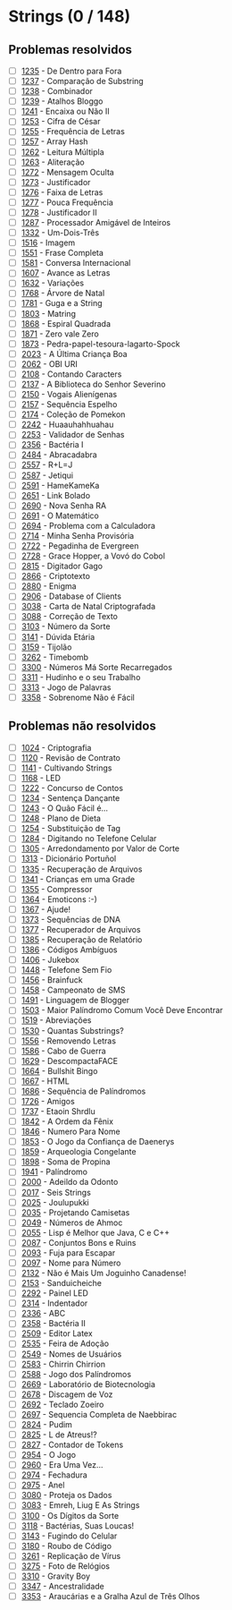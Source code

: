 # Strings (0 / 148)



## Problemas resolvidos

  - [ ]  [1235](https://www.beecrowd.com.br/judge/pt/problems/view/1235) - De Dentro para Fora
  - [ ]  [1237](https://www.beecrowd.com.br/judge/pt/problems/view/1237) - Comparação de Substring
  - [ ]  [1238](https://www.beecrowd.com.br/judge/pt/problems/view/1238) - Combinador
  - [ ]  [1239](https://www.beecrowd.com.br/judge/pt/problems/view/1239) - Atalhos Bloggo
  - [ ]  [1241](https://www.beecrowd.com.br/judge/pt/problems/view/1241) - Encaixa ou Não II
  - [ ]  [1253](https://www.beecrowd.com.br/judge/pt/problems/view/1253) - Cifra de César
  - [ ]  [1255](https://www.beecrowd.com.br/judge/pt/problems/view/1255) - Frequência de Letras
  - [ ]  [1257](https://www.beecrowd.com.br/judge/pt/problems/view/1257) - Array Hash
  - [ ]  [1262](https://www.beecrowd.com.br/judge/pt/problems/view/1262) - Leitura Múltipla
  - [ ]  [1263](https://www.beecrowd.com.br/judge/pt/problems/view/1263) - Aliteração
  - [ ]  [1272](https://www.beecrowd.com.br/judge/pt/problems/view/1272) - Mensagem Oculta
  - [ ]  [1273](https://www.beecrowd.com.br/judge/pt/problems/view/1273) - Justificador
  - [ ]  [1276](https://www.beecrowd.com.br/judge/pt/problems/view/1276) - Faixa de Letras
  - [ ]  [1277](https://www.beecrowd.com.br/judge/pt/problems/view/1277) - Pouca Frequência
  - [ ]  [1278](https://www.beecrowd.com.br/judge/pt/problems/view/1278) - Justificador II
  - [ ]  [1287](https://www.beecrowd.com.br/judge/pt/problems/view/1287) - Processador Amigável de Inteiros
  - [ ]  [1332](https://www.beecrowd.com.br/judge/pt/problems/view/1332) - Um-Dois-Três
  - [ ]  [1516](https://www.beecrowd.com.br/judge/pt/problems/view/1516) - Imagem
  - [ ]  [1551](https://www.beecrowd.com.br/judge/pt/problems/view/1551) - Frase Completa
  - [ ]  [1581](https://www.beecrowd.com.br/judge/pt/problems/view/1581) - Conversa Internacional
  - [ ]  [1607](https://www.beecrowd.com.br/judge/pt/problems/view/1607) - Avance as Letras
  - [ ]  [1632](https://www.beecrowd.com.br/judge/pt/problems/view/1632) - Variações
  - [ ]  [1768](https://www.beecrowd.com.br/judge/pt/problems/view/1768) - Árvore de Natal
  - [ ]  [1781](https://www.beecrowd.com.br/judge/pt/problems/view/1781) - Guga e a String
  - [ ]  [1803](https://www.beecrowd.com.br/judge/pt/problems/view/1803) - Matring
  - [ ]  [1868](https://www.beecrowd.com.br/judge/pt/problems/view/1868) - Espiral Quadrada
  - [ ]  [1871](https://www.beecrowd.com.br/judge/pt/problems/view/1871) - Zero vale Zero
  - [ ]  [1873](https://www.beecrowd.com.br/judge/pt/problems/view/1873) - Pedra-papel-tesoura-lagarto-Spock
  - [ ]  [2023](https://www.beecrowd.com.br/judge/pt/problems/view/2023) - A Última Criança Boa
  - [ ]  [2062](https://www.beecrowd.com.br/judge/pt/problems/view/2062) - OBI URI
  - [ ]  [2108](https://www.beecrowd.com.br/judge/pt/problems/view/2108) - Contando Caracters
  - [ ]  [2137](https://www.beecrowd.com.br/judge/pt/problems/view/2137) - A Biblioteca do Senhor Severino
  - [ ]  [2150](https://www.beecrowd.com.br/judge/pt/problems/view/2150) - Vogais Alienígenas
  - [ ]  [2157](https://www.beecrowd.com.br/judge/pt/problems/view/2157) - Sequência Espelho
  - [ ]  [2174](https://www.beecrowd.com.br/judge/pt/problems/view/2174) - Coleção de Pomekon
  - [ ]  [2242](https://www.beecrowd.com.br/judge/pt/problems/view/2242) - Huaauhahhuahau
  - [ ]  [2253](https://www.beecrowd.com.br/judge/pt/problems/view/2253) - Validador de Senhas
  - [ ]  [2356](https://www.beecrowd.com.br/judge/pt/problems/view/2356) - Bactéria I
  - [ ]  [2484](https://www.beecrowd.com.br/judge/pt/problems/view/2484) - Abracadabra
  - [ ]  [2557](https://www.beecrowd.com.br/judge/pt/problems/view/2557) - R+L=J
  - [ ]  [2587](https://www.beecrowd.com.br/judge/pt/problems/view/2587) - Jetiqui
  - [ ]  [2591](https://www.beecrowd.com.br/judge/pt/problems/view/2591) - HameKameKa
  - [ ]  [2651](https://www.beecrowd.com.br/judge/pt/problems/view/2651) - Link Bolado
  - [ ]  [2690](https://www.beecrowd.com.br/judge/pt/problems/view/2690) - Nova Senha RA
  - [ ]  [2691](https://www.beecrowd.com.br/judge/pt/problems/view/2691) - O Matemático
  - [ ]  [2694](https://www.beecrowd.com.br/judge/pt/problems/view/2694) - Problema com a Calculadora
  - [ ]  [2714](https://www.beecrowd.com.br/judge/pt/problems/view/2714) - Minha Senha Provisória
  - [ ]  [2722](https://www.beecrowd.com.br/judge/pt/problems/view/2722) - Pegadinha de Evergreen
  - [ ]  [2728](https://www.beecrowd.com.br/judge/pt/problems/view/2728) - Grace Hopper, a Vovó do Cobol
  - [ ]  [2815](https://www.beecrowd.com.br/judge/pt/problems/view/2815) - Digitador Gago
  - [ ]  [2866](https://www.beecrowd.com.br/judge/pt/problems/view/2866) - Criptotexto
  - [ ]  [2880](https://www.beecrowd.com.br/judge/pt/problems/view/2880) - Enigma
  - [ ]  [2906](https://www.beecrowd.com.br/judge/pt/problems/view/2906) - Database of Clients
  - [ ]  [3038](https://www.beecrowd.com.br/judge/pt/problems/view/3038) - Carta de Natal Criptografada
  - [ ]  [3088](https://www.beecrowd.com.br/judge/pt/problems/view/3088) - Correção de Texto
  - [ ]  [3103](https://www.beecrowd.com.br/judge/pt/problems/view/3103) - Número da Sorte
  - [ ]  [3141](https://www.beecrowd.com.br/judge/pt/problems/view/3141) - Dúvida Etária
  - [ ]  [3159](https://www.beecrowd.com.br/judge/pt/problems/view/3159) - Tijolão
  - [ ]  [3262](https://www.beecrowd.com.br/judge/pt/problems/view/3262) - Timebomb
  - [ ]  [3300](https://www.beecrowd.com.br/judge/pt/problems/view/3300) - Números Má Sorte Recarregados
  - [ ]  [3311](https://www.beecrowd.com.br/judge/pt/problems/view/3311) - Hudinho e o seu Trabalho
  - [ ]  [3313](https://www.beecrowd.com.br/judge/pt/problems/view/3313) - Jogo de Palavras
  - [ ]  [3358](https://www.beecrowd.com.br/judge/pt/problems/view/3358) - Sobrenome Não é Fácil
## Problemas não resolvidos

  - [ ]  [1024](https://www.beecrowd.com.br/judge/pt/problems/view/1024) - Criptografia
  - [ ]  [1120](https://www.beecrowd.com.br/judge/pt/problems/view/1120) - Revisão de Contrato  
  - [ ]  [1141](https://www.beecrowd.com.br/judge/pt/problems/view/1141) - Cultivando Strings
  - [ ]  [1168](https://www.beecrowd.com.br/judge/pt/problems/view/1168) - LED
  - [ ]  [1222](https://www.beecrowd.com.br/judge/pt/problems/view/1222) - Concurso de Contos
  - [ ]  [1234](https://www.beecrowd.com.br/judge/pt/problems/view/1234) - Sentença Dançante
  - [ ]  [1243](https://www.beecrowd.com.br/judge/pt/problems/view/1243) - O Quão Fácil é...
  - [ ]  [1248](https://www.beecrowd.com.br/judge/pt/problems/view/1248) - Plano de Dieta
  - [ ]  [1254](https://www.beecrowd.com.br/judge/pt/problems/view/1254) - Substituição de Tag
  - [ ]  [1284](https://www.beecrowd.com.br/judge/pt/problems/view/1284) - Digitando no Telefone Celular
  - [ ]  [1305](https://www.beecrowd.com.br/judge/pt/problems/view/1305) - Arredondamento por Valor de Corte
  - [ ]  [1313](https://www.beecrowd.com.br/judge/pt/problems/view/1313) - Dicionário Portuñol
  - [ ]  [1335](https://www.beecrowd.com.br/judge/pt/problems/view/1335) - Recuperação de Arquivos
  - [ ]  [1341](https://www.beecrowd.com.br/judge/pt/problems/view/1341) - Crianças em uma Grade
  - [ ]  [1355](https://www.beecrowd.com.br/judge/pt/problems/view/1355) - Compressor
  - [ ]  [1364](https://www.beecrowd.com.br/judge/pt/problems/view/1364) - Emoticons :-)
  - [ ]  [1367](https://www.beecrowd.com.br/judge/pt/problems/view/1367) - Ajude!
  - [ ]  [1373](https://www.beecrowd.com.br/judge/pt/problems/view/1373) - Sequências de DNA
  - [ ]  [1377](https://www.beecrowd.com.br/judge/pt/problems/view/1377) - Recuperador de Arquivos
  - [ ]  [1385](https://www.beecrowd.com.br/judge/pt/problems/view/1385) - Recuperação de Relatório
  - [ ]  [1386](https://www.beecrowd.com.br/judge/pt/problems/view/1386) - Códigos Ambíguos
  - [ ]  [1406](https://www.beecrowd.com.br/judge/pt/problems/view/1406) - Jukebox
  - [ ]  [1448](https://www.beecrowd.com.br/judge/pt/problems/view/1448) - Telefone Sem Fio
  - [ ]  [1456](https://www.beecrowd.com.br/judge/pt/problems/view/1456) - Brainfuck
  - [ ]  [1458](https://www.beecrowd.com.br/judge/pt/problems/view/1458) - Campeonato de SMS
  - [ ]  [1491](https://www.beecrowd.com.br/judge/pt/problems/view/1491) - Linguagem de Blogger
  - [ ]  [1503](https://www.beecrowd.com.br/judge/pt/problems/view/1503) - Maior Palíndromo Comum Você Deve Encontrar
  - [ ]  [1519](https://www.beecrowd.com.br/judge/pt/problems/view/1519) - Abreviações
  - [ ]  [1530](https://www.beecrowd.com.br/judge/pt/problems/view/1530) - Quantas Substrings?
  - [ ]  [1556](https://www.beecrowd.com.br/judge/pt/problems/view/1556) - Removendo Letras
  - [ ]  [1586](https://www.beecrowd.com.br/judge/pt/problems/view/1586) - Cabo de Guerra
  - [ ]  [1629](https://www.beecrowd.com.br/judge/pt/problems/view/1629) - DescompactaFACE
  - [ ]  [1664](https://www.beecrowd.com.br/judge/pt/problems/view/1664) - Bullshit Bingo
  - [ ]  [1667](https://www.beecrowd.com.br/judge/pt/problems/view/1667) - HTML
  - [ ]  [1686](https://www.beecrowd.com.br/judge/pt/problems/view/1686) - Sequência de Palíndromos
  - [ ]  [1726](https://www.beecrowd.com.br/judge/pt/problems/view/1726) - Amigos
  - [ ]  [1737](https://www.beecrowd.com.br/judge/pt/problems/view/1737) - Etaoin Shrdlu
  - [ ]  [1842](https://www.beecrowd.com.br/judge/pt/problems/view/1842) - A Ordem da Fênix
  - [ ]  [1846](https://www.beecrowd.com.br/judge/pt/problems/view/1846) - Numero Para Nome
  - [ ]  [1853](https://www.beecrowd.com.br/judge/pt/problems/view/1853) - O Jogo da Confiança de Daenerys
  - [ ]  [1859](https://www.beecrowd.com.br/judge/pt/problems/view/1859) - Arqueologia Congelante
  - [ ]  [1898](https://www.beecrowd.com.br/judge/pt/problems/view/1898) - Soma de Propina
  - [ ]  [1941](https://www.beecrowd.com.br/judge/pt/problems/view/1941) - Palíndromo
  - [ ]  [2000](https://www.beecrowd.com.br/judge/pt/problems/view/2000) - Adeildo da Odonto
  - [ ]  [2017](https://www.beecrowd.com.br/judge/pt/problems/view/2017) - Seis Strings
  - [ ]  [2025](https://www.beecrowd.com.br/judge/pt/problems/view/2025) - Joulupukki
  - [ ]  [2035](https://www.beecrowd.com.br/judge/pt/problems/view/2035) - Projetando Camisetas
  - [ ]  [2049](https://www.beecrowd.com.br/judge/pt/problems/view/2049) - Números de Ahmoc
  - [ ]  [2055](https://www.beecrowd.com.br/judge/pt/problems/view/2055) - Lisp é Melhor que Java, C e C++
  - [ ]  [2087](https://www.beecrowd.com.br/judge/pt/problems/view/2087) - Conjuntos Bons e Ruins
  - [ ]  [2093](https://www.beecrowd.com.br/judge/pt/problems/view/2093) - Fuja para Escapar
  - [ ]  [2097](https://www.beecrowd.com.br/judge/pt/problems/view/2097) - Nome para Número
  - [ ]  [2132](https://www.beecrowd.com.br/judge/pt/problems/view/2132) - Não é Mais Um Joguinho Canadense!
  - [ ]  [2153](https://www.beecrowd.com.br/judge/pt/problems/view/2153) - Sanduicheiche
  - [ ]  [2292](https://www.beecrowd.com.br/judge/pt/problems/view/2292) - Painel LED
  - [ ]  [2314](https://www.beecrowd.com.br/judge/pt/problems/view/2314) - Indentador
  - [ ]  [2336](https://www.beecrowd.com.br/judge/pt/problems/view/2336) - ABC
  - [ ]  [2358](https://www.beecrowd.com.br/judge/pt/problems/view/2358) - Bactéria II
  - [ ]  [2509](https://www.beecrowd.com.br/judge/pt/problems/view/2509) - Editor Latex
  - [ ]  [2535](https://www.beecrowd.com.br/judge/pt/problems/view/2535) - Feira de Adoção
  - [ ]  [2549](https://www.beecrowd.com.br/judge/pt/problems/view/2549) - Nomes de Usuários
  - [ ]  [2583](https://www.beecrowd.com.br/judge/pt/problems/view/2583) - Chirrin Chirrion
  - [ ]  [2588](https://www.beecrowd.com.br/judge/pt/problems/view/2588) - Jogo dos Palíndromos
  - [ ]  [2669](https://www.beecrowd.com.br/judge/pt/problems/view/2669) - Laboratório de Biotecnologia
  - [ ]  [2678](https://www.beecrowd.com.br/judge/pt/problems/view/2678) - Discagem de Voz
  - [ ]  [2692](https://www.beecrowd.com.br/judge/pt/problems/view/2692) - Teclado Zoeiro
  - [ ]  [2697](https://www.beecrowd.com.br/judge/pt/problems/view/2697) - Sequencia Completa de Naebbirac
  - [ ]  [2824](https://www.beecrowd.com.br/judge/pt/problems/view/2824) - Pudim
  - [ ]  [2825](https://www.beecrowd.com.br/judge/pt/problems/view/2825) - L de Atreus!?
  - [ ]  [2827](https://www.beecrowd.com.br/judge/pt/problems/view/2827) - Contador de Tokens
  - [ ]  [2954](https://www.beecrowd.com.br/judge/pt/problems/view/2954) - O Jogo
  - [ ]  [2960](https://www.beecrowd.com.br/judge/pt/problems/view/2960) - Era Uma Vez…
  - [ ]  [2974](https://www.beecrowd.com.br/judge/pt/problems/view/2974) - Fechadura
  - [ ]  [2975](https://www.beecrowd.com.br/judge/pt/problems/view/2975) - Anel
  - [ ]  [3080](https://www.beecrowd.com.br/judge/pt/problems/view/3080) - Proteja os Dados
  - [ ]  [3083](https://www.beecrowd.com.br/judge/pt/problems/view/3083) - Emreh, Liug E As Strings
  - [ ]  [3100](https://www.beecrowd.com.br/judge/pt/problems/view/3100) - Os Dígitos da Sorte
  - [ ]  [3118](https://www.beecrowd.com.br/judge/pt/problems/view/3118) - Bactérias, Suas Loucas!
  - [ ]  [3143](https://www.beecrowd.com.br/judge/pt/problems/view/3143) - Fugindo do Celular
  - [ ]  [3180](https://www.beecrowd.com.br/judge/pt/problems/view/3180) - Roubo de Código
  - [ ]  [3261](https://www.beecrowd.com.br/judge/pt/problems/view/3261) - Replicação de Vírus
  - [ ]  [3275](https://www.beecrowd.com.br/judge/pt/problems/view/3275) - Foto de Relógios
  - [ ]  [3310](https://www.beecrowd.com.br/judge/pt/problems/view/3310) - Gravity Boy
  - [ ]  [3347](https://www.beecrowd.com.br/judge/pt/problems/view/3347) - Ancestralidade
  - [ ]  [3353](https://www.beecrowd.com.br/judge/pt/problems/view/3353) - Araucárias e a Gralha Azul de Três Olhos
